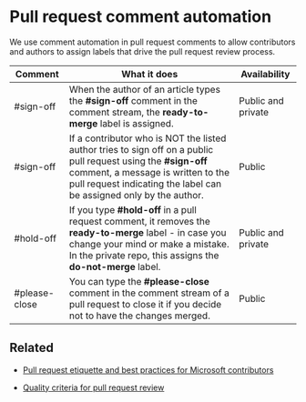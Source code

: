 # Pull request comment automation

We use comment automation in pull request comments to allow contributors and authors to assign labels that drive the pull request review process.

| Comment | What it does | Availability|
| -------- |-------------|-------------|
|#sign-off | When the author of an article types the **#sign-off** comment in the comment stream, the **ready-to-merge** label is assigned. | Public and private|
|#sign-off | If a contributor who is NOT the listed author tries to sign off on a public pull request using the **#sign-off** comment, a message is written to the pull request indicating the label can be assigned only by the author. | Public |
|#hold-off | If you type **#hold-off** in a pull request comment, it removes the **ready-to-merge** label - in case you change your mind or make a mistake. In the private repo, this assigns the **do-not-merge** label. | Public and private |
| #please-close	| You can type the **#please-close** comment in the comment stream of a pull request to close it if you decide not to have the changes merged. | Public |


## Related

- [Pull request etiquette and best practices for Microsoft contributors](contributor-guide-pull-request-etiquette.md)

- [Quality criteria for pull request review](contributor-guide-pr-criteria.md)
